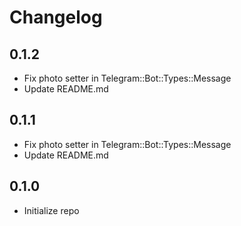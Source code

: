 # Changelog

## 0.1.2
- Fix photo setter in Telegram::Bot::Types::Message
- Update README.md

## 0.1.1
- Fix photo setter in Telegram::Bot::Types::Message
- Update README.md

## 0.1.0
- Initialize repo